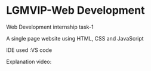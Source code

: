 # LGMVIP-Web Development

Web Development internship task-1

A single page website using HTML, CSS and JavaScript

IDE used :VS code

Explanation video: 
